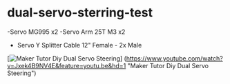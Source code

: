 # dual-servo-sterring-test

-Servo MG995 x2
-Servo Arm 25T M3 x2
- Servo Y Splitter Cable 12" Female - 2x Male


[![Maker Tutor Diy Dual Servo Steering](http://img.youtube.com/vi/Jxek4B9NV4E/0.jpg)]
(https://www.youtube.com/watch?v=Jxek4B9NV4E&feature=youtu.be&hd=1 "Maker Tutor Diy Dual Servo Steering")
